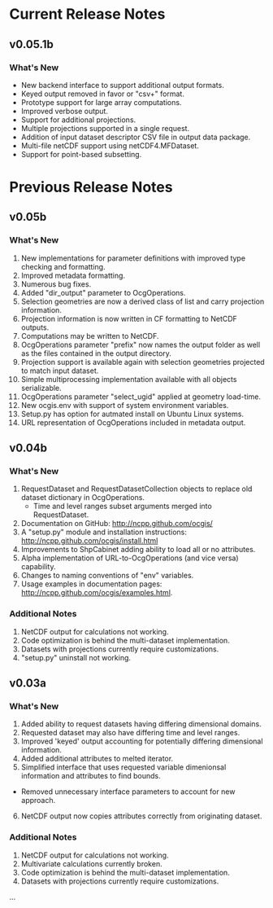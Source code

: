 # Current Release Notes #

## v0.05.1b ##

### What's New ###
* New backend interface to support additional output formats.
* Keyed output removed in favor or "csv+" format.
* Prototype support for large array computations.
* Improved verbose output.
* Support for additional projections.
* Multiple projections supported in a single request.
* Addition of input dataset descriptor CSV file in output data package.
* Multi-file netCDF support using netCDF4.MFDataset.
* Support for point-based subsetting.

# Previous Release Notes #

## v0.05b ##

### What's New ###
1. New implementations for parameter definitions with improved type checking and formatting.
2. Improved metadata formatting.
3. Numerous bug fixes.
4. Added "dir_output" parameter to OcgOperations.
5. Selection geometries are now a derived class of list and carry projection information.
6. Projection information is now written in CF formatting to NetCDF outputs.
7. Computations may be written to NetCDF.
8. OcgOperations parameter "prefix" now names the output folder as well as the files contained in the output directory.
9. Projection support is available again with selection geometries projected to match input dataset.
10. Simple multiprocessing implementation available with all objects serializable.
11. OcgOperations parameter "select_ugid" applied at geometry load-time.
12. New ocgis.env with support of system environment variables.
13. Setup.py has option for autmated install on Ubuntu Linux systems.
14. URL representation of OcgOperations included in metadata output.

## v0.04b ##

### What's New ###
1. RequestDataset and RequestDatasetCollection objects to replace old dataset dictionary in OcgOperations.
   * Time and level ranges subset arguments merged into RequestDataset.
2. Documentation on GitHub: http://ncpp.github.com/ocgis/
3. A "setup.py" module and installation instructions: http://ncpp.github.com/ocgis/install.html
4. Improvements to ShpCabinet adding ability to load all or no attributes.
5. Alpha implementation of URL-to-OcgOperations (and vice versa) capability.
6. Changes to naming conventions of "env" variables.
7. Usage examples in documentation pages: http://ncpp.github.com/ocgis/examples.html.

### Additional Notes ###
1. NetCDF output for calculations not working.
2. Code optimization is behind the multi-dataset implementation.
4. Datasets with projections currently require customizations.
5. "setup.py" uninstall not working.

## v0.03a ##

### What's New ###
1. Added ability to request datasets having differing dimensional domains.
2. Requested dataset may also have differing time and level ranges.
3. Improved 'keyed' output accounting for potentially differing dimensional information.
4. Added additional attributes to melted iterator.
5. Simplified interface that uses requested variable dimenionsal information and attributes to find bounds.
 * Removed unnecessary interface parameters to account for new approach.
6. NetCDF output now copies attributes correctly from originating dataset.

### Additional Notes ###
1. NetCDF output for calculations not working.
2. Multivariate calculations currently broken.
3. Code optimization is behind the multi-dataset implementation.
4. Datasets with projections currently require customizations.

...
